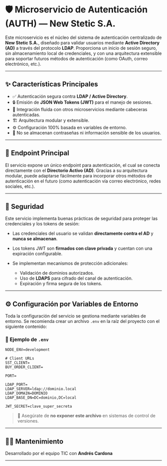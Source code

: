 # 🛡️ Microservicio de Autenticación (AUTH) — New Stetic S.A.

Este microservicio es el núcleo del sistema de autenticación centralizado de **New Stetic S.A.**, diseñado para validar usuarios mediante **Active Directory (AD)** a través del protocolo **LDAP**. Proporciona un inicio de sesión seguro, sin almacenamiento local de credenciales, y con una arquitectura extensible para soportar futuros métodos de autenticación (como OAuth, correo electrónico, etc.).

---

## ✨ Características Principales

* ✅ Autenticación segura contra **LDAP / Active Directory**.
* 🔒 Emisión de **JSON Web Tokens (JWT)** para el manejo de sesiones.
* 🧩 Integración fluida con otros microservicios mediante cabeceras autenticadas.
* 🏗️ Arquitectura modular y extensible.
* ⚙️ Configuración 100% basada en variables de entorno.
* 🚫 No se almacenan contraseñas ni información sensible de los usuarios.

---

## 🚀 Endpoint Principal

El servicio expone un único endpoint para autenticación, el cual se conecta directamente con el **Directorio Activo (AD)**. Gracias a su arquitectura modular, puede adaptarse fácilmente para incorporar otros métodos de autenticación en el futuro (como autenticación vía correo electrónico, redes sociales, etc.).

---

## 🔐 Seguridad

Este servicio implementa buenas prácticas de seguridad para proteger las credenciales y los tokens de sesión:

* Las credenciales del usuario se validan **directamente contra el AD** y **nunca se almacenan**.
* Los tokens JWT son **firmados con clave privada** y cuentan con una expiración configurable.
* Se implementan mecanismos de protección adicionales:

  * Validación de dominios autorizados.
  * Uso de **LDAPS** para cifrado del canal de autenticación.
  * Expiración y firma segura de los tokens.

---

## ⚙️ Configuración por Variables de Entorno

Toda la configuración del servicio se gestiona mediante variables de entorno. Se recomienda crear un archivo `.env` en la raíz del proyecto con el siguiente contenido:

### 📄 Ejemplo de `.env`

```env
NODE_ENV=development

# Client URLs
SST_CLIENT=
BUY_ORDER_CLIENT=

PORT=

LDAP_PORT=
LDAP_SERVER=ldap://dominio.local
LDAP_DOMAIN=DOMINIO
LDAP_BASE_DN=DC=dominio,DC=local

JWT_SECRET=clave_super_secreta
```

> 🔐 Asegúrate de **no exponer este archivo** en sistemas de control de versiones.

---

## 🧑‍💻 Mantenimiento

Desarrollado por el equipo TIC con **Andrés Cardona**

---